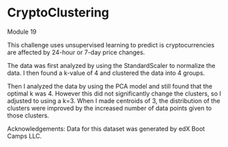 # CryptoClustering
Module 19

This challenge uses unsupervised learning to predict is cryptocurrencies are affected by 24-hour or 7-day price changes.

The data was first analyzed by using the StandardScaler to normalize the data.  I then found a k-value of 4 and clustered the data into 4 groups.

Then I analyzed the data by using the PCA model and still found that the optimal k was 4.  However this did not significantly change the clusters, so I adjusted to using a k=3.  When I made centroids of 3, the distribution of the clusters were improved by the increased number of data points given to those clusters.

Acknowledgements: Data for this dataset was generated by edX Boot Camps LLC.